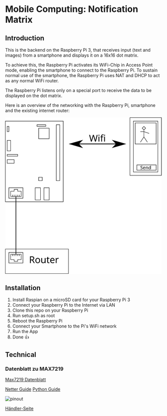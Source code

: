 # Mobile Computing: Notification Matrix


## Introduction
This is the backend on the Raspberry Pi 3, that receives input (text and images) from a smartphone and displays it on a 16x16 dot matrix.

To achieve this, the Raspberry Pi activates its WiFi-Chip in Access Point mode, enabling the smartphone to connect to the Raspberry Pi. To sustain normal use of the smartphone, the Raspberry Pi uses NAT and DHCP to act as any normal WiFi router.

The Raspberry Pi listens only on a special port to receive the data to be displayed on the dot matrix.

Here is an overview of the networking with the Raspberry Pi, smartphone and the existing internet router:

![Overview](pics/RasPi-MC.svg)


## Installation
1. Install Raspian on a microSD card for your Raspberry Pi 3
2. Connect your Raspberry Pi to the Internet via LAN
3. Clone this repo on your Raspberry Pi
4. Run setup.sh as root
5. Reboot the Raspberry Pi
6. Connect your Smartphone to the Pi's WiFi network
7. Run the App
8. Done :thumbsup:


## Technical

### Datenblatt zu MAX7219

[Max7219 Datenblatt](https://datasheets.maximintegrated.com/en/ds/MAX7219-MAX7221.pdf)

[Netter Guide](https://tutorials-raspberrypi.de/led-max7219-dot-matrix-projekt-uebersicht/)
[Python Guide](https://codingworld.io/project/8x8-led-matrix-anschliessen-und-programmieren)


![pinout](http://images.gutefrage.net/media/fragen-antworten/bilder/137534877/0_big.jpg)

[Händler-Seite](https://www.az-delivery.de/products/4-x-64er-led-matrix-display?ls=de#description)


